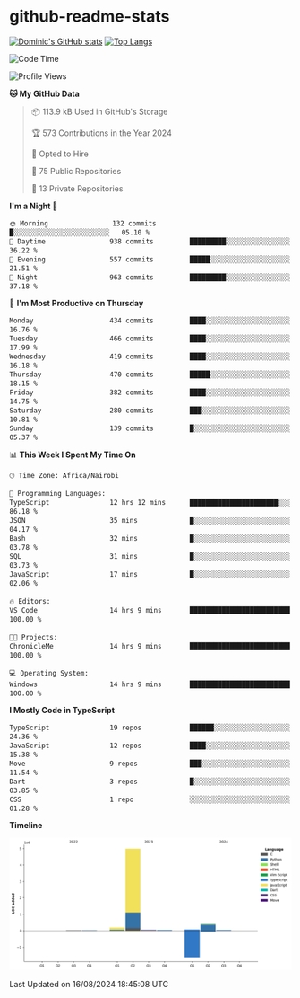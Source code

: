 # github-readme-stats
[![Dominic's GitHub stats](https://github-readme-stats.vercel.app/api?username=Domengo&show_icons=true)](https://github.com/anuraghazra/github-readme-stats)
[![Top Langs](https://github-readme-stats.vercel.app/api/top-langs/?username=Domengo&show_icons=true)](https://github.com/Domengo/github-readme-stats)

<!--START_SECTION:waka-->
![Code Time](http://img.shields.io/badge/Code%20Time-794%20hrs%2015%20mins-blue)

![Profile Views](http://img.shields.io/badge/Profile%20Views-0-blue)

**🐱 My GitHub Data** 

> 📦 113.9 kB Used in GitHub's Storage 
 > 
> 🏆 573 Contributions in the Year 2024
 > 
> 💼 Opted to Hire
 > 
> 📜 75 Public Repositories 
 > 
> 🔑 13 Private Repositories 
 > 
**I'm a Night 🦉** 

```text
🌞 Morning                132 commits         █░░░░░░░░░░░░░░░░░░░░░░░░   05.10 % 
🌆 Daytime                938 commits         █████████░░░░░░░░░░░░░░░░   36.22 % 
🌃 Evening                557 commits         █████░░░░░░░░░░░░░░░░░░░░   21.51 % 
🌙 Night                  963 commits         █████████░░░░░░░░░░░░░░░░   37.18 % 
```
📅 **I'm Most Productive on Thursday** 

```text
Monday                   434 commits         ████░░░░░░░░░░░░░░░░░░░░░   16.76 % 
Tuesday                  466 commits         ████░░░░░░░░░░░░░░░░░░░░░   17.99 % 
Wednesday                419 commits         ████░░░░░░░░░░░░░░░░░░░░░   16.18 % 
Thursday                 470 commits         █████░░░░░░░░░░░░░░░░░░░░   18.15 % 
Friday                   382 commits         ████░░░░░░░░░░░░░░░░░░░░░   14.75 % 
Saturday                 280 commits         ███░░░░░░░░░░░░░░░░░░░░░░   10.81 % 
Sunday                   139 commits         █░░░░░░░░░░░░░░░░░░░░░░░░   05.37 % 
```


📊 **This Week I Spent My Time On** 

```text
🕑︎ Time Zone: Africa/Nairobi

💬 Programming Languages: 
TypeScript               12 hrs 12 mins      ██████████████████████░░░   86.18 % 
JSON                     35 mins             █░░░░░░░░░░░░░░░░░░░░░░░░   04.17 % 
Bash                     32 mins             █░░░░░░░░░░░░░░░░░░░░░░░░   03.78 % 
SQL                      31 mins             █░░░░░░░░░░░░░░░░░░░░░░░░   03.73 % 
JavaScript               17 mins             █░░░░░░░░░░░░░░░░░░░░░░░░   02.06 % 

🔥 Editors: 
VS Code                  14 hrs 9 mins       █████████████████████████   100.00 % 

🐱‍💻 Projects: 
ChronicleMe              14 hrs 9 mins       █████████████████████████   100.00 % 

💻 Operating System: 
Windows                  14 hrs 9 mins       █████████████████████████   100.00 % 
```

**I Mostly Code in TypeScript** 

```text
TypeScript               19 repos            ██████░░░░░░░░░░░░░░░░░░░   24.36 % 
JavaScript               12 repos            ████░░░░░░░░░░░░░░░░░░░░░   15.38 % 
Move                     9 repos             ███░░░░░░░░░░░░░░░░░░░░░░   11.54 % 
Dart                     3 repos             █░░░░░░░░░░░░░░░░░░░░░░░░   03.85 % 
CSS                      1 repo              ░░░░░░░░░░░░░░░░░░░░░░░░░   01.28 % 
```



**Timeline**

![Lines of Code chart](https://raw.githubusercontent.com/Domengo/Domengo/main/assets/bar_graph.png)


 Last Updated on 16/08/2024 18:45:08 UTC
<!--END_SECTION:waka-->


